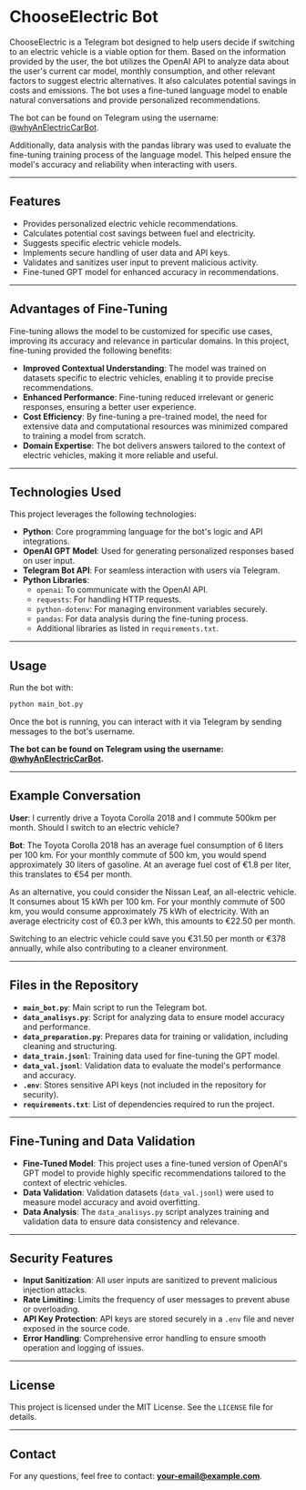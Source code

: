 # ChooseElectric Bot

ChooseElectric is a Telegram bot designed to help users decide if switching to an electric vehicle is a viable option for them. Based on the information provided by the user, the bot utilizes the OpenAI API to analyze data about the user's current car model, monthly consumption, and other relevant factors to suggest electric alternatives. It also calculates potential savings in costs and emissions. The bot uses a fine-tuned language model to enable natural conversations and provide personalized recommendations.

The bot can be found on Telegram using the username: [@whyAnElectricCarBot](https://t.me/whyAnElectricCarBot).

Additionally, data analysis with the pandas library was used to evaluate the fine-tuning training process of the language model. This helped ensure the model's accuracy and reliability when interacting with users.

---

## Features

- Provides personalized electric vehicle recommendations.
- Calculates potential cost savings between fuel and electricity.
- Suggests specific electric vehicle models.
- Implements secure handling of user data and API keys.
- Validates and sanitizes user input to prevent malicious activity.
- Fine-tuned GPT model for enhanced accuracy in recommendations.

---

## Advantages of Fine-Tuning

Fine-tuning allows the model to be customized for specific use cases, improving its accuracy and relevance in particular domains. In this project, fine-tuning provided the following benefits:

- **Improved Contextual Understanding**: The model was trained on datasets specific to electric vehicles, enabling it to provide precise recommendations.
- **Enhanced Performance**: Fine-tuning reduced irrelevant or generic responses, ensuring a better user experience.
- **Cost Efficiency**: By fine-tuning a pre-trained model, the need for extensive data and computational resources was minimized compared to training a model from scratch.
- **Domain Expertise**: The bot delivers answers tailored to the context of electric vehicles, making it more reliable and useful.

---

## Technologies Used

This project leverages the following technologies:

- **Python**: Core programming language for the bot's logic and API integrations.
- **OpenAI GPT Model**: Used for generating personalized responses based on user input.
- **Telegram Bot API**: For seamless interaction with users via Telegram.
- **Python Libraries**:
  - `openai`: To communicate with the OpenAI API.
  - `requests`: For handling HTTP requests.
  - `python-dotenv`: For managing environment variables securely.
  - `pandas`: For data analysis during the fine-tuning process.
  - Additional libraries as listed in `requirements.txt`.

---

## Usage

Run the bot with:
```bash
python main_bot.py
```

Once the bot is running, you can interact with it via Telegram by sending messages to the bot's username.

**The bot can be found on Telegram using the username: [@whyAnElectricCarBot](https://t.me/whyAnElectricCarBot).**

---

## Example Conversation

**User**: I currently drive a Toyota Corolla 2018 and I commute 500km per month. Should I switch to an electric vehicle?

**Bot**: The Toyota Corolla 2018 has an average fuel consumption of 6 liters per 100 km. For your monthly commute of 500 km, you would spend approximately 30 liters of gasoline. At an average fuel cost of €1.8 per liter, this translates to €54 per month.

As an alternative, you could consider the Nissan Leaf, an all-electric vehicle. It consumes about 15 kWh per 100 km. For your monthly commute of 500 km, you would consume approximately 75 kWh of electricity. With an average electricity cost of €0.3 per kWh, this amounts to €22.50 per month.

Switching to an electric vehicle could save you €31.50 per month or €378 annually, while also contributing to a cleaner environment.

---

## Files in the Repository

- **`main_bot.py`**: Main script to run the Telegram bot.
- **`data_analisys.py`**: Script for analyzing data to ensure model accuracy and performance.
- **`data_preparation.py`**: Prepares data for training or validation, including cleaning and structuring.
- **`data_train.jsonl`**: Training data used for fine-tuning the GPT model.
- **`data_val.jsonl`**: Validation data to evaluate the model's performance and accuracy.
- **`.env`**: Stores sensitive API keys (not included in the repository for security).
- **`requirements.txt`**: List of dependencies required to run the project.

---

## Fine-Tuning and Data Validation

- **Fine-Tuned Model**: This project uses a fine-tuned version of OpenAI's GPT model to provide highly specific recommendations tailored to the context of electric vehicles.
- **Data Validation**: Validation datasets (`data_val.jsonl`) were used to measure model accuracy and avoid overfitting.
- **Data Analysis**: The `data_analisys.py` script analyzes training and validation data to ensure data consistency and relevance.

---

## Security Features

- **Input Sanitization**: All user inputs are sanitized to prevent malicious injection attacks.
- **Rate Limiting**: Limits the frequency of user messages to prevent abuse or overloading.
- **API Key Protection**: API keys are stored securely in a `.env` file and never exposed in the source code.
- **Error Handling**: Comprehensive error handling to ensure smooth operation and logging of issues.

---

## License

This project is licensed under the MIT License. See the `LICENSE` file for details.

---

## Contact

For any questions, feel free to contact: **your-email@example.com**.

